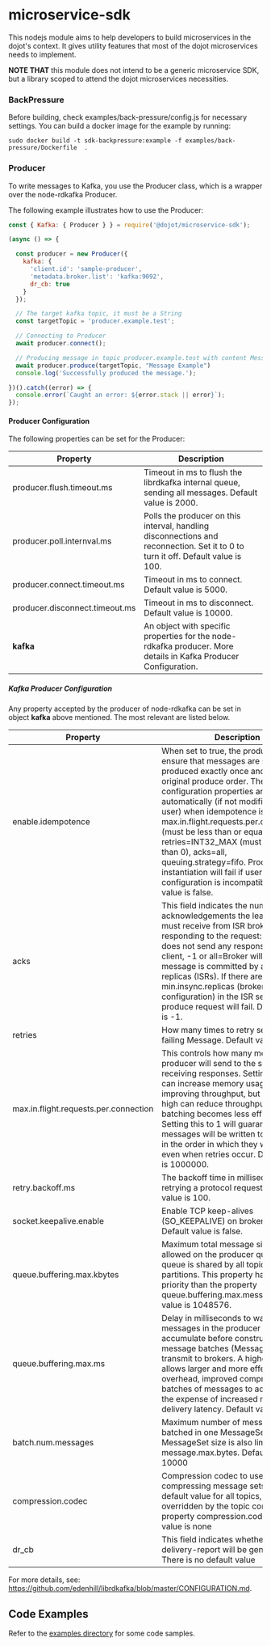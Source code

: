 # microservice-sdk

This nodejs module aims to help developers to build microservices in the dojot's context.
It gives utility features that most of the dojot microservices needs to implement.

__NOTE THAT__ this module does not intend to be a generic microservice SDK, but a
library scoped to attend the dojot microservices necessities.

### BackPressure

Before building, check examples/back-pressure/config.js for necessary settings.
You can build a docker image for the example by running:

```
sudo docker build -t sdk-backpressure:example -f examples/back-pressure/Dockerfile  .
```

### Producer

To write messages to Kafka, you use the Producer class, which is a wrapper over the node-rdkafka Producer.

The following example illustrates how to use the Producer:

```js
const { Kafka: { Producer } } = require('@dojot/microservice-sdk');

(async () => {

  const producer = new Producer({
    kafka: {
      'client.id': 'sample-producer',
      'metadata.broker.list': 'kafka:9092',
      dr_cb: true
    }
  });

  // The target kafka topic, it must be a String
  const targetTopic = 'producer.example.test';

  // Connecting to Producer
  await producer.connect();

  // Producing message in topic producer.example.test with content Message Example
  await producer.produce(targetTopic, "Message Example")
  console.log('Successfully produced the message.');

})().catch((error) => {
  console.error(`Caught an error: ${error.stack || error}`);
});

```

#### Producer Configuration

The following properties can be set for the Producer:

|Property                      |Description             |
|------------------------------|-------------------------------------------------|
|producer.flush.timeout.ms     | Timeout in ms to flush the librdkafka internal queue, sending all messages. Default value is 2000.|
|producer.poll.internval.ms    | Polls the producer on this interval, handling disconnections and reconnection. Set it to 0 to turn it off. Default value is 100.|
|producer.connect.timeout.ms   | Timeout in ms to connect. Default value is 5000.|
|producer.disconnect.timeout.ms| Timeout in ms to disconnect. Default value is 10000.|
|**kafka**                     | An object with specific properties for the node-rdkafka producer. More details in Kafka Producer Configuration. |


##### Kafka Producer Configuration

Any property accepted by the producer of node-rdkafka can be set in object **kafka** above mentioned. The most relevant are listed below.

|Property                      |Description|
|-------                       |----------|
|enable.idempotence            | When set to true, the producer will ensure that messages are successfully produced exactly once and in the original produce order. The following configuration properties are adjusted automatically (if not modified by the user) when idempotence is enabled: max.in.flight.requests.per.connection=5 (must be less than or equal to 5), retries=INT32_MAX (must be greater than 0), acks=all, queuing.strategy=fifo. Producer instantiation will fail if user-supplied configuration is incompatible. Default value is false.|
|acks                          |This field indicates the number of acknowledgements the leader broker must receive from ISR brokers before responding to the request: 0=Broker does not send any response/ack to client, -1 or all=Broker will block until message is committed by all in sync replicas (ISRs). If there are less than min.insync.replicas (broker configuration) in the ISR set the produce request will fail.  Default value is -1.|
|retries                       |How many times to retry sending a failing Message. Default value is 2.|
|max.in.flight.requests.per.connection              |This controls how many messages the producer will send to the server without receiving responses. Setting this high can increase memory usage while improving throughput, but setting it too high can reduce throughput as batching becomes less efficient. Setting this to 1 will guarantee that messages will be written to the broker in the order in which they were sent, even when retries occur. Default value is 1000000.|
|retry.backoff.ms              |The backoff time in milliseconds before retrying a protocol request. Default value is 100.|
|socket.keepalive.enable       |Enable TCP keep-alives (SO_KEEPALIVE) on broker sockets. Default value is false. |
|queue.buffering.max.kbytes    |Maximum total message size sum allowed on the producer queue. This queue is shared by all topics and partitions. This property has higher priority than the property queue.buffering.max.messages. Default value is 1048576.|
|queue.buffering.max.ms        |Delay in milliseconds to wait for messages in the producer queue to accumulate before constructing message batches (MessageSets) to transmit to brokers. A higher value allows larger and more effective (less overhead, improved compression) batches of messages to accumulate at the expense of increased message delivery latency. Default value is 0.5.|
|batch.num.messages            |Maximum number of messages batched in one MessageSet. The total MessageSet size is also limited by message.max.bytes. Default value is 10000|
|compression.codec             |Compression codec to use for compressing message sets. This is the default value for all topics, may be overridden by the topic configuration property compression.codec. Default value is none|
|dr_cb                         |This field indicates whether or not a delivery-report will be generated. There is no default value |

For more details, see: https://github.com/edenhill/librdkafka/blob/master/CONFIGURATION.md.

## Code Examples

 Refer to the [examples directory](examples/) for some code samples.
